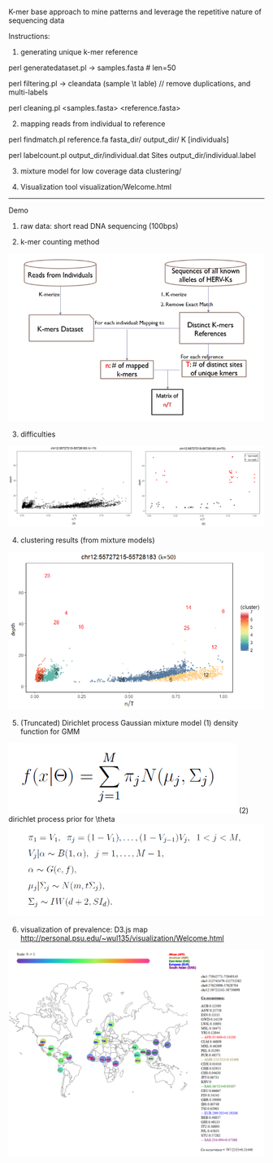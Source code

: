 
K-mer base approach to mine patterns and leverage the repetitive nature of sequencing data

Instructions:

1. generating unique k-mer reference

perl generatedataset.pl <rawfile> <LengthofSample> <outputfile>  -> samples.fasta  # len=50

perl filtering.pl <filename> <out>   -> cleandata (sample \t lable) // remove duplications, and multi-labels

perl cleaning.pl <samples.fasta> <cleandata> <reference.fasta>
 

2. mapping reads from individual to reference

perl findmatch.pl reference.fa fasta_dir/ output_dir/ K [individuals]  

perl labelcount.pl output_dir/individual.dat Sites output_dir/individual.label


3. mixture model for low coverage data
clustering/

4. Visualization tool
visualization/Welcome.html
-----------------------------------------------------------------------
Demo
1. raw data: short read DNA sequencing (100bps)

2. k-mer counting method

<img src="figures/outline.png" />

3. difficulties

<img src="figures/k=70_2.png" />

4. clustering results (from mixture models)
<img src="figures/chr12_557_k50.png" />

5. (Truncated) Dirichlet process Gaussian mixture model
(1) density function for GMM
<img src="figures/density_func.png" />
(2) dirichlet process prior for \theta
<img src="figures/Dirichlet Process.png" />

6. visualization of prevalence: D3.js map
http://personal.psu.edu/~wul135/visualization/Welcome.html
<img src="figures/map.png" />
